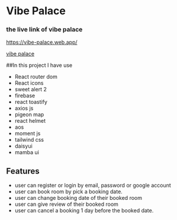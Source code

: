 # Vibe Palace

### the live link of vibe palace 
https://vibe-palace.web.app/

[vibe palace](https://vibe-palace.web.app/)

##In this project I have use  
- React router dom
- React icons
- sweet alert 2
- firebase
- react toastify
- axios js
- pigeon map
- react helmet
- aos 
- moment js
- tailwind css
- daisyui
- mamba ui

## Features

- user can register or login  by email, password or google account
- user can book room by pick a booking date.
- user can change booking date of their booked room
- user can give review of their booked room
- user can cancel a booking 1 day before the booked date.



